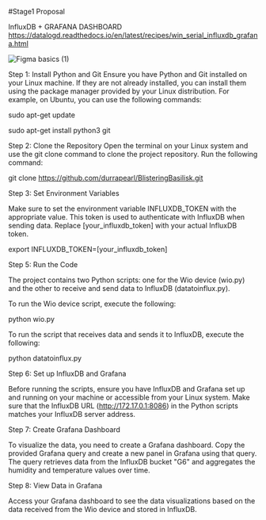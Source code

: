 #Stage1 Proposal

InfluxDB + GRAFANA DASHBOARD
https://datalogd.readthedocs.io/en/latest/recipes/win_serial_influxdb_grafana.html


![Figma basics (1)](https://user-images.githubusercontent.com/124263652/236239072-c0fcc080-756f-4efd-9e24-2e5d5f78a83b.png)

Step 1: Install Python and Git
Ensure you have Python and Git installed on your Linux machine. If they are not already installed, you can install them using the package manager provided by your Linux distribution. For example, on Ubuntu, you can use the following commands:

sudo apt-get update

sudo apt-get install python3 git

Step 2: Clone the Repository
Open the terminal on your Linux system and use the git clone command to clone the project repository. Run the following command:


git clone https://github.com/durrapearl/BlisteringBasilisk.git


Step 3: Set Environment Variables

Make sure to set the environment variable INFLUXDB_TOKEN with the appropriate value. This token is used to authenticate with InfluxDB when sending data. Replace [your_influxdb_token] with your actual InfluxDB token.


export INFLUXDB_TOKEN=[your_influxdb_token]

Step 5: Run the Code

The project contains two Python scripts: one for the Wio device (wio.py) and the other to receive and send data to InfluxDB (datatoinflux.py).

To run the Wio device script, execute the following:

python wio.py

To run the script that receives data and sends it to InfluxDB, execute the following:

python datatoinflux.py


Step 6: Set up InfluxDB and Grafana

Before running the scripts, ensure you have InfluxDB and Grafana set up and running on your machine or accessible from your Linux system. Make sure that the InfluxDB URL (http://172.17.0.1:8086) in the Python scripts matches your InfluxDB server address.

Step 7: Create Grafana Dashboard

To visualize the data, you need to create a Grafana dashboard. Copy the provided Grafana query and create a new panel in Grafana using that query. The query retrieves data from the InfluxDB bucket "G6" and aggregates the humidity and temperature values over time.

Step 8: View Data in Grafana

Access your Grafana dashboard to see the data visualizations based on the data received from the Wio device and stored in InfluxDB.
